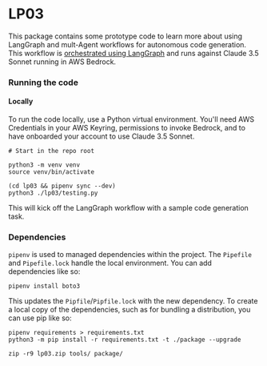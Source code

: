 # LP03

This package contains some prototype code to learn more about using LangGraph and mult-Agent workflows for autonomous code generation. This workflow is [orchestrated using LangGraph](https://github.com/langchain-ai/langgraph) and runs against Claude 3.5 Sonnet running in AWS Bedrock.  

### Running the code

#### Locally
To run the code locally, use a Python virtual environment.  You'll need AWS Credentials in your AWS Keyring, permissions to invoke Bedrock, and to have onboarded your account to use Claude 3.5 Sonnet.

```
# Start in the repo root

python3 -m venv venv
source venv/bin/activate

(cd lp03 && pipenv sync --dev)
python3 ./lp03/testing.py
```

This will kick off the LangGraph workflow with a sample code generation task.

### Dependencies
`pipenv` is used to managed dependencies within the project.  The `Pipefile` and `Pipefile.lock` handle the local environment.  You can add dependencies like so:

```
pipenv install boto3
```

This updates the `Pipfile`/`Pipfile.lock` with the new dependency.  To create a local copy of the dependencies, such as for bundling a distribution, you can use pip like so:

```
pipenv requirements > requirements.txt
python3 -m pip install -r requirements.txt -t ./package --upgrade

zip -r9 lp03.zip tools/ package/
```